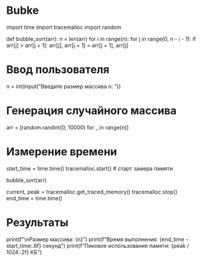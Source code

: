 # Bubke
import time
import tracemalloc
import random

def bubble_sort(arr):
    n = len(arr)
    for i in range(n):
        for j in range(0, n - i - 1):
            if arr[j] > arr[j + 1]:
                arr[j], arr[j + 1] = arr[j + 1], arr[j]

# Ввод пользователя
n = int(input("Введите размер массива n: "))

# Генерация случайного массива
arr = [random.randint(0, 10000) for _ in range(n)]

# Измерение времени
start_time = time.time()
tracemalloc.start()  # старт замера памяти

bubble_sort(arr)

current, peak = tracemalloc.get_traced_memory()
tracemalloc.stop()
end_time = time.time()

# Результаты
print(f"\nРазмер массива: {n}")
print(f"Время выполнения: {end_time - start_time:.6f} секунд")
print(f"Пиковое использование памяти: {peak / 1024:.2f} КБ")
